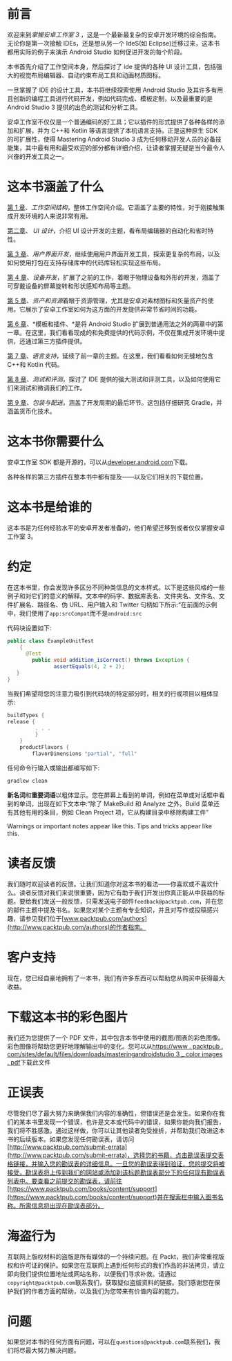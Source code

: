 # 前言

欢迎来到*掌握安卓工作室 3* ，这是一个最新最复杂的安卓开发环境的综合指南。无论你是第一次接触 IDEs，还是想从另一个 IdeS(如 Eclipse)迁移过来，这本书都用实际的例子来演示 Android Studio 如何促进开发的每个阶段。

本书首先介绍了工作空间本身，然后探讨了 ide 提供的各种 UI 设计工具，包括强大的视觉布局编辑器、自动约束布局工具和动画材质图标。

一旦掌握了 IDE 的设计工具，本书将继续探索使用 Android Studio 及其许多有用且创新的编程工具进行代码开发，例如代码完成、模板定制，以及最重要的是 Android Studio 3 提供的出色的测试和分析工具。

安卓工作室不仅仅是一个普通编码的好工具；它以插件的形式提供了各种各样的添加和扩展，并为 C++和 Kotlin 等语言提供了本机语言支持。正是这种原生 SDK 的可扩展性，使得 Mastering Android Studio 3 成为任何移动开发人员的必备技能集，其中最有用和最受欢迎的部分都有详细介绍，让读者掌握无疑是当今最令人兴奋的开发工具之一。

# 这本书涵盖了什么

[第 1 章](1.html)、*工作空间结构*，整体工作空间介绍。它涵盖了主要的特性，对于刚接触集成开发环境的人来说非常有用。

[第二章](2.html)、 *UI 设计*，介绍 UI 设计开发的主题，看布局编辑器的自动化和省时特性。

[第 3 章](3.html)、*用户界面开发*，继续使用用户界面开发工具，探索更复杂的布局，以及如何使用打包在支持存储库中的代码库轻松实现这些布局。

[第 4 章](4.html)、*设备开发*，扩展了之前的工作，着眼于物理设备和外形的开发，涵盖了可穿戴设备的屏幕旋转和形状感知布局等主题。

[第 5 章](5.html)、*资产和资源*着眼于资源管理，尤其是安卓对素材图标和矢量资产的使用。它展示了安卓工作室如何为这方面的开发提供非常节省时间的功能。

[第 6 章](6.html)、*模板和插件、*是将 Android Studio 扩展到普通用法之外的两章中的第一章。在这里，我们看看现成的和免费提供的代码示例，不仅在集成开发环境中提供，还通过第三方插件提供。

[第 7 章](7.html)、*语言支持*，延续了前一章的主题。在这里，我们看看如何无缝地包含 C++和 Kotlin 代码。

[第 8 章](8.html)、*测试和评测*，探讨了 IDE 提供的强大测试和评测工具，以及如何使用它们来测试和微调我们的工作。

[第 9 章](9.html)、*包装与配送*，涵盖了开发周期的最后环节。这包括仔细研究 Gradle，并涵盖货币化技术。

# 这本书你需要什么

安卓工作室 SDK 都是开源的，可以从[developer.android.com](https://developer.android.com/index.html)下载。

各种各样的第三方插件在整本书中都有提及——以及它们相关的下载位置。

# 这本书是给谁的

这本书是为任何经验水平的安卓开发者准备的，他们希望迁移到或者仅仅掌握安卓工作室 3。

# 约定

在这本书里，你会发现许多区分不同种类信息的文本样式。以下是这些风格的一些例子和对它们的意义的解释。文本中的码字、数据库表名、文件夹名、文件名、文件扩展名、路径名、伪 URL、用户输入和 Twitter 句柄如下所示:“在前面的示例中，我们使用了`app:srcCompat`而不是`android:src`

代码块设置如下:

```java
public class ExampleUnitTest 
    { 
      @Test 
        public void addition_isCorrect() throws Exception { 
               assertEquals(4, 2 + 2); 
   } 
} 
```

当我们希望将您的注意力吸引到代码块的特定部分时，相关的行或项目以粗体显示:

```java
buildTypes { 
release { 
         . . .  
         } 
    } 
    productFlavors { 
        flavorDimensions "partial", "full" 
```

任何命令行输入或输出都编写如下:

```java
gradlew clean 
```

**新名词**和**重要词语**以粗体显示。您在屏幕上看到的单词，例如在菜单或对话框中看到的单词，出现在如下文本中:“除了 MakeBuild 和 Analyze 之外，Build 菜单还有其他有用的条目，例如 Clean Project 项，它从构建目录中移除构建工件”

Warnings or important notes appear like this. Tips and tricks appear like this.

# 读者反馈

我们随时欢迎读者的反馈。让我们知道你对这本书的看法——你喜欢或不喜欢什么。读者反馈对我们来说很重要，因为它有助于我们开发出你真正能从中获益的标题。要给我们发送一般反馈，只需发送电子邮件`feedback@packtpub.com`，并在您的邮件主题中提及书名。如果您对某个主题有专业知识，并且对写作或投稿感兴趣，请参见我们位于[www.packtpub.com/authors](http://www.packtpub.com/authors)的作者指南。

# 客户支持

现在，您已经自豪地拥有了一本书，我们有许多东西可以帮助您从购买中获得最大收益。

# 下载这本书的彩色图片

我们还为您提供了一个 PDF 文件，其中包含本书中使用的截图/图表的彩色图像。彩色图像将帮助您更好地理解输出中的变化。您可以从[https://www . packtpub . com/sites/default/files/downloads/masteringandroidstudio 3 _ color images . pdf](https://www.packtpub.com/sites/default/files/downloads/MasteringAndroidStudio3_ColorImages.pdf)下载此文件

# 正误表

尽管我们尽了最大努力来确保我们内容的准确性，但错误还是会发生。如果你在我们的某本书里发现一个错误，也许是文本或代码中的错误，如果你能向我们报告，我们将不胜感激。通过这样做，你可以让其他读者免受挫折，并帮助我们改进这本书的后续版本。如果您发现任何勘误表，请访问[http://www.packtpub.com/submit-errata](http://www.packtpub.com/submit-errata)，选择您的书籍，点击勘误表提交表格链接，并输入您的勘误表的详细信息。一旦您的勘误表得到验证，您的提交将被接受，勘误表将上传到我们的网站或添加到该标题勘误表部分下的任何现有勘误表列表中。要查看之前提交的勘误表，请前往[https://www.packtpub.com/books/content/support](https://www.packtpub.com/books/content/support)并在搜索栏中输入图书名称。所需信息将出现在勘误表部分。

# 海盗行为

互联网上版权材料的盗版是所有媒体的一个持续问题。在 Packt，我们非常重视版权和许可证的保护。如果您在互联网上遇到任何形式的我们作品的非法拷贝，请立即向我们提供位置地址或网站名称，以便我们寻求补救。请通过`copyright@packtpub.com`联系我们，获取疑似盗版资料的链接。我们感谢您在保护我们的作者方面的帮助，以及我们为您带来有价值内容的能力。

# 问题

如果您对本书的任何方面有问题，可以在`questions@packtpub.com`联系我们，我们将尽最大努力解决问题。